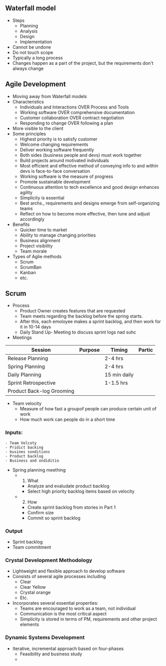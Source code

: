 ## Waterfall model
- Steps
	- Planning
	- Analysis
	- Design
	- Implementation
- Cannot be undone
- Do not touch scope
- Typically a long process
- Changes happen as a part of the project, but the requirements don't always change
## Agile Development
- Moving away from Waterfall models
- Characteristics
	- Individuals and Interactions OVER Process and Tools
	- Working software OVER comprehensive documentation
	- Customer collaboration OVER contract negotiation
	- Responding to change OVER following a plan
- More visible to the client
- Some principles
	- Highest priority is to satisfy customer
	- Welcome changing requirements
	- Deliver working software frequently
	- Both sides (business people and devs) must work together
	- Build projects around motivated individuals
	- Most efficient and effective method of conveying info to and within devs is face-to-face conversation
	- Working software is the measure of progress
	- Promote sustainable development
	- Continuous attention to tech excellence and good design enhances agility
	- Simplicity is essential
	- Best archs., requirements and designs emerge from self-organizing teams
	- Reflect on how to become more effective, then tune and adjust accordingly
- Benefits
	- Quicker time to market
	- Ability to manage changing priorities
	- Business alignment
	- Project visibility
	- Team morale
- Types of Aglie methods
	- Scrum
	- ScrumBan
	- Kanban
	- etc.
## Scrum
- Process
	- Product Owner creates features that are requested
	- Team meets regarding the backlog before the spring starts.
	- After this, each emoloyee makes a sprint backlog, and then work for it in 10-14 days
	- Daily Stand Up- Meeting to discuss sprint logs nad suhc
- Meetings

| Session                   | Purpose | Timing       | Partic |
| ------------------------- | ------- | ------------ | ------ |
| Release Planning          |         | 2-4 hrs      |        |
| Spring Planning           |         | 2-4 hrs      |        |
| Daily Planning            |         | 15 min daily |        |
| Sprint Retrospective      |         | 1-1.5 hrs    |        |
| Product Back-log Grooming |         |              |        |
- Team velocity
	- Measure of how fast a groupof people can produce certain unit of work
	- How much work can people do in a short time
### Inputs:
	- Team Velcoty
	- Pridict backing
	- busines sonditions
	- Product backlog
	- Business and ondiditio
- Spring planning meething
	- 1. What 
		- Analyze and evaludate product backlog
		- Select high priority backlog items based on velocity
	- 2. How
		- Create sprint backlog from stories in Part 1
		- Confirm size
		- Commit so sprint backlog
### Output
- Sprint backlog
- Team commitment
### Crystal Development Methodology
- Lightweight and flexible approach to develop software
- Consists of several agile processes including
	- Clear
	- Clear Yellow
	- Crystal orange
	- Etc.
- Incorporates several essential properties:
	- Teams are encouraged to work as a team, not individual
	- Communication is the most critical aspect
	- Simplicity is stored in terms of PM, requirements and other project elements
### Dynamic Systems Development
- Iterative, incremental approach based on four-phases
	- Feasibility and business study
	- 